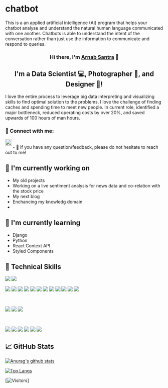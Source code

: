 # chatbot
This is a an applied artificial intelligence (AI) program that helps your chatbot analyse and understand the natural human language communicated with one another. Chatbots is able to understand the intent of the conversation rather than just use the information to communicate and respond to queries.


</p>

<h3 align="center">
Hi there, I'm <a href="https://www.yushi.dev/" target="_blank" rel="noreferrer">Arnab Santra</a> 👋
</h3>

<h2 align="center">
I'm a Data Scientist 💻, Photographer 📸, and Designer 🎨!
</h2> 

I love the entire process to leverage big data interpreting and visualizing skills to find optimal solution to the problems. I love the challenge of finding caches and spending time to meet new people. In current role, identified a major bottleneck, reduced operating costs by over 20%, and saved upwards of 100 hours of man hours.



### 🤝 Connect with me:

<a href="https://www.linkedin.com/in/arnab-s-ab1a1b56/"><img align="left" src="https://raw.githubusercontent.com/yushi1007/yushi1007/main/images/linkedin.svg" alt="Yu Shi | LinkedIn" width="21px"/></a>

</br>
- 💬 If you have any question/feedback, please do not hesitate to reach out to me!

## 🔭 I'm currently working on

- My old projects
- Working on a live sentiment analysis for news data and co-relation with the stock price
- My next blog
- Enchancing my knowledg domain
- 
## 🌱 I'm currently learning

- Django
- Python
- React Context API
- Styled Components  

## 💼 Technical Skills

![](https://https://img.shields.io/badge/Python--green)
![](https://https://img.shields.io/badge/Machine_Learning--764ABC)

![](https://img.shields.io/badge/Code-Machine_Learning-informational?style=flat&logo=Redux&color=764ABC)
![](https://img.shields.io/badge/Code-Artifical_Intelligence-informational?style=flat&logo=JavaScript&color=F7DF1E)
![](https://img.shields.io/badge/Code-Tensorflow_informational?style=flat&logo=Ruby&color=CC342D)
![](https://img.shields.io/badge/Code-PyTorch-informational?style=flat&logo=Ruby-On-Rails&color=CC0000)
![](https://img.shields.io/badge/Code-OpenCV-informational?style=flat&logo=Ruby-On-Rails&color=CC0000)
![](https://img.shields.io/badge/Code-Sk_Learn-informational?style=flat&logo=Ruby-On-Rails&color=CC0000)
![](https://img.shields.io/badge/Code-Pandas-informational?style=flat&logo=Ruby-On-Rails&color=CC0000)
![](https://img.shields.io/badge/Code-Matplotlib-informational?style=flat&logo=Ruby-On-Rails&color=CC0000)
![](https://img.shields.io/badge/Code-NLTK-informational?style=flat&logo=Ruby-On-Rails&color=CC0000)
![](https://img.shields.io/badge/Code-HTML5-informational?style=flat&logo=HTML5&color=E34F26)
![](https://img.shields.io/badge/Code-PostgreSQL-informational?style=flat&logo=PostgreSQL&color=336791)
![](https://img.shields.io/badge/Code-SQLite-informational?style=flat&logo=SQLite&color=003B57)

</br>

![](https://img.shields.io/badge/Style-Bootstrap-informational?style=flat&logo=Bootstrap&color=7952B3)
![](https://img.shields.io/badge/Style-CSS3-informational?style=flat&logo=CSS3&color=1572B6)
![](https://img.shields.io/badge/Style-styled--components-informational?style=flat&logo=styled-components&color=DB7093)


</br>

![](https://img.shields.io/badge/Tools-Figma-informational?style=flat&logo=Figma&color=F24E1E)
![](https://img.shields.io/badge/Tools-NPM-informational?style=flat&logo=NPM&color=CB3837)
![](https://img.shields.io/badge/Tools-Heroku-informational?style=flat&logo=Heroku&color=430098)
![](https://img.shields.io/badge/Tools-Netlify-informational?style=flat&logo=netlify&color=00C7B7)
![](https://img.shields.io/badge/Tools-Git-informational?style=flat&logo=Git&color=F05032)
![](https://img.shields.io/badge/Tools-GitHub-informational?style=flat&logo=GitHub&color=181717)

## 📈 GitHub Stats 

[![Anurag's github stats](https://github-readme-stats.vercel.app/api?username=arsantra)](https://github.com/arsantra)

[![Top Langs](https://github-readme-stats.vercel.app/api/top-langs/?username=arsantra&layout=compact)](https://github.com/arsantra)

[![Visitors](https://visitor-badge.glitch.me/badge?page_id=arsantra.arsantra)]
